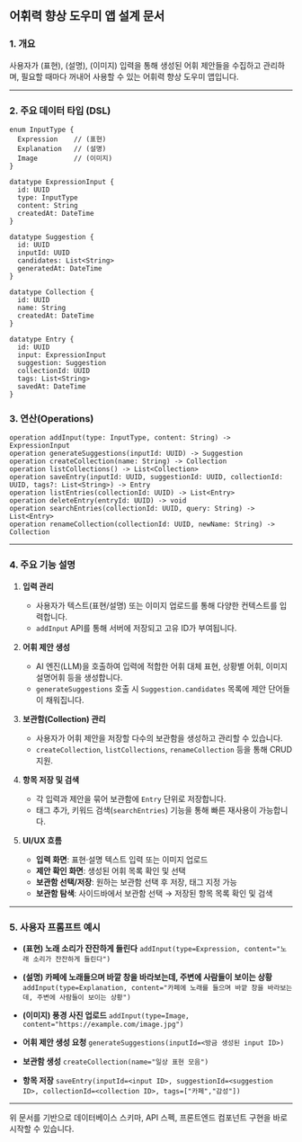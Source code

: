 ## 어휘력 향상 도우미 앱 설계 문서

### 1. 개요

사용자가 (표현), (설명), (이미지) 입력을 통해 생성된 어휘 제안들을 수집하고 관리하며, 필요할 때마다 꺼내어 사용할 수 있는 어휘력 향상 도우미 앱입니다.

---

### 2. 주요 데이터 타입 (DSL)

```dsl
enum InputType {
  Expression    // (표현)
  Explanation   // (설명)
  Image         // (이미지)
}

datatype ExpressionInput {
  id: UUID
  type: InputType
  content: String
  createdAt: DateTime
}

datatype Suggestion {
  id: UUID
  inputId: UUID
  candidates: List<String>
  generatedAt: DateTime
}

datatype Collection {
  id: UUID
  name: String
  createdAt: DateTime
}

datatype Entry {
  id: UUID
  input: ExpressionInput
  suggestion: Suggestion
  collectionId: UUID
  tags: List<String>
  savedAt: DateTime
}
```

### 3. 연산(Operations)

```dsl
operation addInput(type: InputType, content: String) -> ExpressionInput
operation generateSuggestions(inputId: UUID) -> Suggestion
operation createCollection(name: String) -> Collection
operation listCollections() -> List<Collection>
operation saveEntry(inputId: UUID, suggestionId: UUID, collectionId: UUID, tags?: List<String>) -> Entry
operation listEntries(collectionId: UUID) -> List<Entry>
operation deleteEntry(entryId: UUID) -> void
operation searchEntries(collectionId: UUID, query: String) -> List<Entry>
operation renameCollection(collectionId: UUID, newName: String) -> Collection
```

---

### 4. 주요 기능 설명

1. **입력 관리**

   * 사용자가 텍스트(표현/설명) 또는 이미지 업로드를 통해 다양한 컨텍스트를 입력합니다.
   * `addInput` API를 통해 서버에 저장되고 고유 ID가 부여됩니다.

2. **어휘 제안 생성**

   * AI 엔진(LLM)을 호출하여 입력에 적합한 어휘 대체 표현, 상황별 어휘, 이미지 설명어휘 등을 생성합니다.
   * `generateSuggestions` 호출 시 `Suggestion.candidates` 목록에 제안 단어들이 채워집니다.

3. **보관함(Collection) 관리**

   * 사용자가 어휘 제안을 저장할 다수의 보관함을 생성하고 관리할 수 있습니다.
   * `createCollection`, `listCollections`, `renameCollection` 등을 통해 CRUD 지원.

4. **항목 저장 및 검색**

   * 각 입력과 제안을 묶어 보관함에 `Entry` 단위로 저장합니다.
   * 태그 추가, 키워드 검색(`searchEntries`) 기능을 통해 빠른 재사용이 가능합니다.

5. **UI/UX 흐름**

   * **입력 화면**: 표현·설명 텍스트 입력 또는 이미지 업로드
   * **제안 확인 화면**: 생성된 어휘 목록 확인 및 선택
   * **보관함 선택/저장**: 원하는 보관함 선택 후 저장, 태그 지정 가능
   * **보관함 탐색**: 사이드바에서 보관함 선택 → 저장된 항목 목록 확인 및 검색

---

### 5. 사용자 프롬프트 예시

* **(표현) 노래 소리가 잔잔하게 들린다**
  `addInput(type=Expression, content="노래 소리가 잔잔하게 들린다")`

* **(설명) 카페에 노래들으며 바깥 창을 바라보는데, 주변에 사람들이 보이는 상황**
  `addInput(type=Explanation, content="카페에 노래를 들으며 바깥 창을 바라보는데, 주변에 사람들이 보이는 상황")`

* **(이미지) 풍경 사진 업로드**
  `addInput(type=Image, content="https://example.com/image.jpg")`

* **어휘 제안 생성 요청**
  `generateSuggestions(inputId=<방금 생성된 input ID>)`

* **보관함 생성**
  `createCollection(name="일상 표현 모음")`

* **항목 저장**
  `saveEntry(inputId=<input ID>, suggestionId=<suggestion ID>, collectionId=<collection ID>, tags=["카페","감성"])`

---

위 문서를 기반으로 데이터베이스 스키마, API 스펙, 프론트엔드 컴포넌트 구현을 바로 시작할 수 있습니다.
